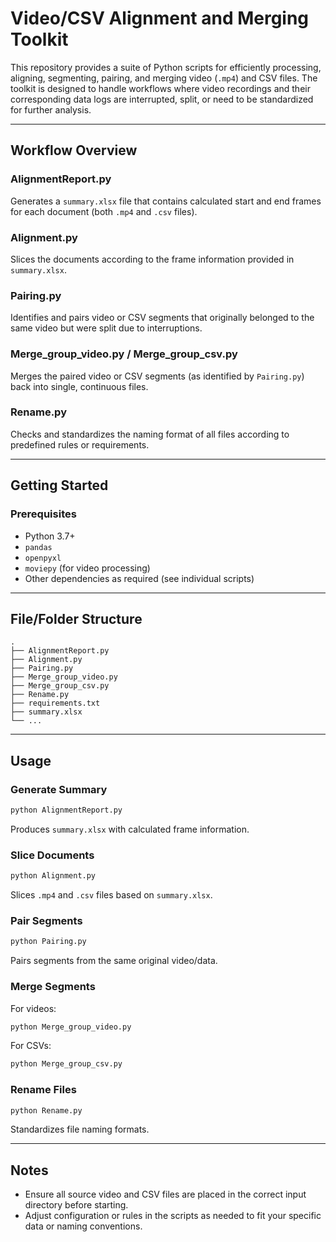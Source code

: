# Video/CSV Alignment and Merging Toolkit

This repository provides a suite of Python scripts for efficiently processing, aligning, segmenting, pairing, and merging video (`.mp4`) and CSV files. The toolkit is designed to handle workflows where video recordings and their corresponding data logs are interrupted, split, or need to be standardized for further analysis.

---

## Workflow Overview

### AlignmentReport.py
Generates a `summary.xlsx` file that contains calculated start and end frames for each document (both `.mp4` and `.csv` files).

### Alignment.py
Slices the documents according to the frame information provided in `summary.xlsx`.

### Pairing.py
Identifies and pairs video or CSV segments that originally belonged to the same video but were split due to interruptions.

### Merge_group_video.py / Merge_group_csv.py
Merges the paired video or CSV segments (as identified by `Pairing.py`) back into single, continuous files.

### Rename.py
Checks and standardizes the naming format of all files according to predefined rules or requirements.

---

## Getting Started

### Prerequisites

- Python 3.7+
- `pandas`
- `openpyxl`
- `moviepy` (for video processing)
- Other dependencies as required (see individual scripts)

---

## File/Folder Structure

```plaintext
.
├── AlignmentReport.py
├── Alignment.py
├── Pairing.py
├── Merge_group_video.py
├── Merge_group_csv.py
├── Rename.py
├── requirements.txt
├── summary.xlsx
└── ...
```

---

## Usage

### Generate Summary

```bash
python AlignmentReport.py
```
Produces `summary.xlsx` with calculated frame information.

### Slice Documents

```bash
python Alignment.py
```
Slices `.mp4` and `.csv` files based on `summary.xlsx`.

### Pair Segments

```bash
python Pairing.py
```
Pairs segments from the same original video/data.

### Merge Segments

For videos:
```bash
python Merge_group_video.py
```

For CSVs:
```bash
python Merge_group_csv.py
```

### Rename Files

```bash
python Rename.py
```
Standardizes file naming formats.

---


## Notes

- Ensure all source video and CSV files are placed in the correct input directory before starting.
- Adjust configuration or rules in the scripts as needed to fit your specific data or naming conventions.
